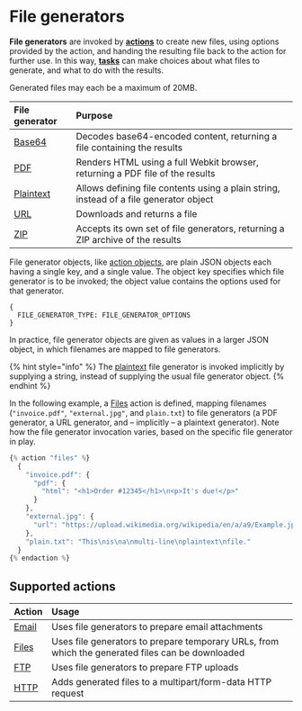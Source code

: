 # File generators

**File generators** are invoked by [**actions**](../) to create new files, using options provided by the action, and handing the resulting file back to the action for further use. In this way, [**tasks**](../../tasks/) can make choices about what files to generate, and what to do with the results.

Generated files may each be a maximum of 20MB.

| File generator | Purpose |
| :--- | :--- |
| [Base64](base64.md) | Decodes base64-encoded content, returning a file containing the results |
| [PDF](pdf/) | Renders HTML using a full Webkit browser, returning a PDF file of the results |
| [Plaintext](plaintext.md) | Allows defining file contents using a plain string, instead of a file generator object |
| [URL](url.md) | Downloads and returns a file |
| [ZIP](zip.md) | Accepts its own set of file generators, returning a ZIP archive of the results |

File generator objects, like [action objects](../../tasks/code/action-objects.md), are plain JSON objects each having a single key, and a single value. The object key specifies which file generator is to be invoked; the object value contains the options used for that generator.

```text
{
  FILE_GENERATOR_TYPE: FILE_GENERATOR_OPTIONS
}
```

In practice, file generator objects are given as values in a larger JSON object, in which filenames are mapped to file generators.

{% hint style="info" %}
The [plaintext](plaintext.md) file generator is invoked implicitly by supplying a string, instead of supplying the usual file generator object.
{% endhint %}

In the following example, a [Files](../files.md) action is defined, mapping filenames \(`"invoice.pdf"`, `"external.jpg"`, and `plain.txt`\) to file generators \(a PDF generator, a URL generator, and – implicitly – a plaintext generator\). Note how the file generator invocation varies, based on the specific file generator in play.

```javascript
{% action "files" %}
  {
    "invoice.pdf": {
      "pdf": {
        "html": "<h1>Order #12345</h1>\n<p>It's due!</p>"
      }
    },
    "external.jpg": {
      "url": "https://upload.wikimedia.org/wikipedia/en/a/a9/Example.jpg"
    },
    "plain.txt": "This\nis\na\nmulti-line\nplaintext\nfile."
  }
{% endaction %}
```

## Supported actions

| Action | Usage |
| :--- | :--- |
| [Email](../email.md) | Uses file generators to prepare email attachments |
| [Files](../files.md) | Uses file generators to prepare temporary URLs, from which the generated files can be downloaded |
| [FTP](../ftp.md) | Uses file generators to prepare FTP uploads |
| [HTTP](../http.md) | Adds generated files to a multipart/form-data HTTP request |

